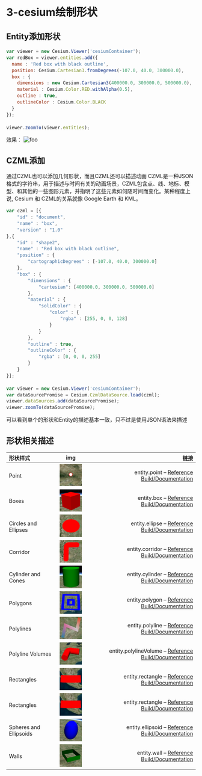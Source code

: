 # 3-cesium绘制形状

## Entity添加形状

```js
var viewer = new Cesium.Viewer('cesiumContainer');
var redBox = viewer.entities.add({
  name : 'Red box with black outline',
  position: Cesium.Cartesian3.fromDegrees(-107.0, 40.0, 300000.0),
  box : {
    dimensions : new Cesium.Cartesian3(400000.0, 300000.0, 500000.0),
    material : Cesium.Color.RED.withAlpha(0.5),
    outline : true,
    outlineColor : Cesium.Color.BLACK
  }
});

viewer.zoomTo(viewer.entities);
```

效果：
<img :src="$withBase('/webgl/cesium/3.jpg')" alt="foo" />

## CZML添加

通过CZML也可以添加几何形状，而且CZML还可以描述动画
CZML是一种JSON格式的字符串，用于描述与时间有关的动画场景，CZML包含点、线、地标、模型、和其他的一些图形元素，并指明了这些元素如何随时间而变化。某种程度上说, Cesium 和 CZML的关系就像 Google Earth 和 KML。

```js
var czml = [{
    "id" : "document",
    "name" : "box",
    "version" : "1.0"
},{
    "id" : "shape2",
    "name" : "Red box with black outline",
    "position" : {
        "cartographicDegrees" : [-107.0, 40.0, 300000.0]
    },
    "box" : {
        "dimensions" : {
            "cartesian": [400000.0, 300000.0, 500000.0]
        },
        "material" : {
            "solidColor" : {
                "color" : {
                    "rgba" : [255, 0, 0, 128]
                }
            }
        },
        "outline" : true,
        "outlineColor" : {
            "rgba" : [0, 0, 0, 255]
        }
    }
}];

var viewer = new Cesium.Viewer('cesiumContainer');
var dataSourcePromise = Cesium.CzmlDataSource.load(czml);
viewer.dataSources.add(dataSourcePromise);
viewer.zoomTo(dataSourcePromise);
```

可以看到单个的形状和Entity的描述基本一致，只不过是使用JSON语法来描述

## 形状相关描述

<!-- <img :src="$withBase('/webgl/cesium/4-1.jpg')" alt="foo" /> -->

| 形状样式 | img  | 链接 |
|:--------| :---------:|--------:|
| Point  |  ![Point](/webgl/cesium/4-1.jpg)  |  entity.point – [Reference Build/Documentation](http://cesium.xin/cesium/Documentation/PointGraphics.html) |
| Boxes  |  ![Boxes](/webgl/cesium/4-2.jpg)  |  entity.box  – [Reference Build/Documentation](http://cesium.xin/cesium/Documentation/BoxGraphics.html) |
| Circles and Ellipses  |  ![Circles and Ellipses](/webgl/cesium/4-3.jpg)  |  entity.ellipse – [Reference Build/Documentation](http://cesium.xin/cesium/Documentation/EllipseGraphics.html) |
| Corridor  |  ![Circles and Ellipses](/webgl/cesium/4-4.jpg)  |  entity.corridor  – [Reference Build/Documentation](http://cesium.xin/cesium/Documentation/CorridorGraphics.html) |
| Cylinder and Cones  |  ![Circles and Ellipses](/webgl/cesium/4-5.jpg)  |  entity.cylinder  – [Reference Build/Documentation](null) |
| Polygons  |  ![Circles and Ellipses](/webgl/cesium/4-6.jpg)  |  entity.polygon – [Reference Build/Documentation](http://cesium.xin/cesium/Documentation/PolygonGraphics.html) |
| Polylines  |  ![Circles and Ellipses](/webgl/cesium/4-7.jpg)  |  entity.polyline – [Reference Build/Documentation](http://cesium.xin/cesium/Documentation/PolylineGraphics.html) |
| Polyline Volumes  |  ![Circles and Ellipses](/webgl/cesium/4-8.jpg)  |  entity.polylineVolume – [Reference Build/Documentation](null) |
| Rectangles |  ![Circles and Ellipses](/webgl/cesium/4-9.jpg)  |  entity.rectangle  – [Reference Build/Documentation](http://cesium.xin/cesium/Documentation/Rectangle.html) |
| Rectangles |  ![Circles and Ellipses](/webgl/cesium/4-10.jpg)  |  entity.rectangle  – [Reference Build/Documentation](http://cesium.xin/cesium/Documentation/Rectangle.html) |
| Spheres and Ellipsoids |  ![Circles and Ellipses](/webgl/cesium/4-11.jpg)  |  entity.ellipsoid – [Reference Build/Documentation](http://cesium.xin/cesium/Documentation/EllipsoidGraphics.html) |
| Walls |  ![Circles and Ellipses](/webgl/cesium/4-12.jpg)  |  entity.wall  – [Reference Build/Documentation](http://cesium.xin/cesium/Documentation/WallGraphics.html) |